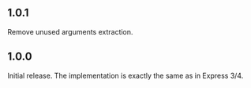 ## 1.0.1
Remove unused arguments extraction.

## 1.0.0
Initial release.
The implementation is exactly the same as in Express 3/4.